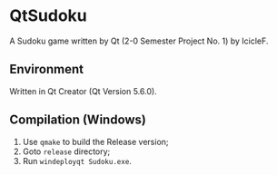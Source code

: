 # QtSudoku
A Sudoku game written by Qt (2-0 Semester Project No. 1) by IcicleF.

## Environment
Written in Qt Creator (Qt Version 5.6.0).

## Compilation (Windows)
1. Use `qmake` to build the Release version;
2. Goto `release` directory;
3. Run `windeployqt Sudoku.exe`.
